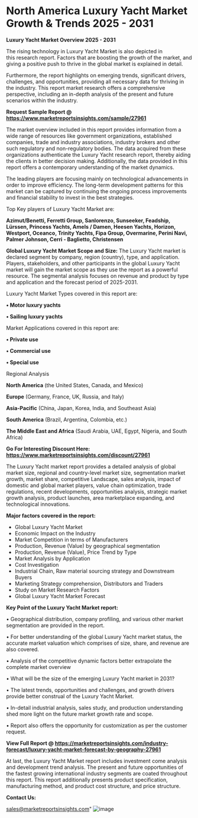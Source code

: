# North America Luxury Yacht Market Growth & Trends 2025 - 2031

<Strong> Luxury Yacht Market Overview 2025 - 2031</strong>

The rising technology in Luxury Yacht Market is also depicted in this research report. Factors that are boosting the growth of the market, and giving a positive push to thrive in the global market is explained in detail.

Furthermore, the report highlights on emerging trends, significant drivers, challenges, and opportunities, providing all necessary data for thriving in the industry. This report market research offers a comprehensive perspective, including an in-depth analysis of the present and future scenarios within the industry.

<strong>Request Sample Report @ <a href=https://www.marketreportsinsights.com/sample/27961>https://www.marketreportsinsights.com/sample/27961</a></strong>

The market overview included in this report provides information from a wide range of resources like government organizations, established companies, trade and industry associations, industry brokers and other such regulatory and non-regulatory bodies. The data acquired from these organizations authenticate the Luxury Yacht research report, thereby aiding the clients in better decision making. Additionally, the data provided in this report offers a contemporary understanding of the market dynamics.

The leading players are focusing mainly on technological advancements in order to improve efficiency. The long-term development patterns for this market can be captured by continuing the ongoing process improvements and financial stability to invest in the best strategies.

Top Key players of Luxury Yacht Market are:

<strong>Azimut/Benetti, Ferretti Group, Sanlorenzo, Sunseeker, Feadship, Lürssen, Princess Yachts, Amels / Damen, Heesen Yachts, Horizon, Westport, Oceanco, Trinity Yachts, Fipa Group, Overmarine, Perini Navi, Palmer Johnson, Cerri - Baglietto, Christensen</strong>

<strong><b>Global Luxury Yacht Market Scope and Size:</b></strong>
The Luxury Yacht market is declared segment by company, region (country), type, and application. Players, stakeholders, and other participants in the global Luxury Yacht market will gain the market scope as they use the report as a powerful resource. The segmental analysis focuses on revenue and product by type and application and the forecast period of 2025-2031.

Luxury Yacht Market Types covered in this report are:

<strong>• Motor luxury yachts

• Sailing luxury yachts</strong>

Market Applications covered in this report are:

<strong>• Private use

• Commercial use

• Special use</strong> 

Regional Analysis

<strong>North America</strong> (the United States, Canada, and Mexico)

<strong>Europe</strong> (Germany, France, UK, Russia, and Italy)

<strong>Asia-Pacific</strong> (China, Japan, Korea, India, and Southeast Asia)

<strong>South America</strong> (Brazil, Argentina, Colombia, etc.)

<strong>The Middle East and Africa</strong> (Saudi Arabia, UAE, Egypt, Nigeria, and South Africa)

<strong>Go For Interesting Discount Here: <a href=https://www.marketreportsinsights.com/discount/27961>https://www.marketreportsinsights.com/discount/27961</a></strong>

The Luxury Yacht market report provides a detailed analysis of global market size, regional and country-level market size, segmentation market growth, market share, competitive Landscape, sales analysis, impact of domestic and global market players, value chain optimization, trade regulations, recent developments, opportunities analysis, strategic market growth analysis, product launches, area marketplace expanding, and technological innovations.

<strong><b>Major factors covered in the report:</b></strong>
<ul>
  <li>Global Luxury Yacht Market </li>
  <li>Economic Impact on the Industry</li>
  <li>Market Competition in terms of Manufacturers</li>
  <li>Production, Revenue (Value) by geographical segmentation</li>
  <li>Production, Revenue (Value), Price Trend by Type</li>
  <li>Market Analysis by Application</li>
  <li>Cost Investigation</li>
  <li>Industrial Chain, Raw material sourcing strategy and Downstream Buyers</li>
  <li>Marketing Strategy comprehension, Distributors and Traders</li>
  <li>Study on Market Research Factors</li>
  <li>Global Luxury Yacht Market Forecast</li>
</ul>

<strong><b>Key Point of the Luxury Yacht Market report:</b></strong>

• Geographical distribution, company profiling, and various other market segmentation are provided in the report.

• For better understanding of the global Luxury Yacht market status, the accurate market valuation which comprises of size, share, and revenue are also covered.

• Analysis of the competitive dynamic factors better extrapolate the complete market overview

• What will be the size of the emerging Luxury Yacht market in 2031?

• The latest trends, opportunities and challenges, and growth drivers provide better construal of the Luxury Yacht Market.

• In-detail industrial analysis, sales study, and production understanding shed more light on the future market growth rate and scope.

• Report also offers the opportunity for customization as per the customer request.

<strong><b>View Full Report @ <a href=https://marketreportsinsights.com/industry-forecast/luxury-yacht-market-forecast-by-geography-27961>https://marketreportsinsights.com/industry-forecast/luxury-yacht-market-forecast-by-geography-27961</a></b></strong>


At last, the Luxury Yacht Market report includes investment come analysis and development trend analysis. The present and future opportunities of the fastest growing international industry segments are coated throughout this report. This report additionally presents product specification, manufacturing method, and product cost structure, and price structure.

<strong>Contact Us:</strong>

sales@marketreportsinsights.com"
![image](https://github.com/user-attachments/assets/1add3164-ff25-491e-aea7-37abb7e3b84e)
